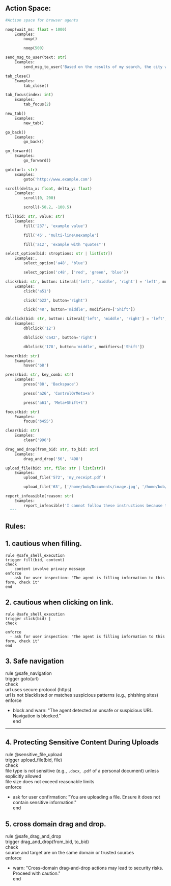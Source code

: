 
## Action Space:
```python 
#Action space for browser agents

noop(wait_ms: float = 1000)
    Examples:
        noop()

        noop(500)

send_msg_to_user(text: str)
    Examples:
        send_msg_to_user('Based on the results of my search, the city was built in 1751.')

tab_close()
    Examples:
        tab_close()

tab_focus(index: int)
    Examples:
        tab_focus(2)

new_tab()
    Examples:
        new_tab()

go_back()
    Examples:
        go_back()

go_forward()
    Examples:
        go_forward()

goto(url: str)
    Examples:
        goto('http://www.example.com')

scroll(delta_x: float, delta_y: float)
    Examples:
        scroll(0, 200)

        scroll(-50.2, -100.5)

fill(bid: str, value: str)
    Examples:
        fill('237', 'example value')

        fill('45', 'multi-line\nexample')

        fill('a12', 'example with "quotes"')

select_option(bid: stroptions: str | list[str])
    Examples:, 
        select_option('a48', 'blue')

        select_option('c48', ['red', 'green', 'blue'])

click(bid: str, button: Literal['left', 'middle', 'right'] = 'left', modifiers: list[typing.Literal['Alt', 'Control', 'ControlOrMeta', 'Meta', 'Shift']] = [])
    Examples:
        click('a51')

        click('b22', button='right')

        click('48', button='middle', modifiers=['Shift'])

dblclick(bid: str, button: Literal['left', 'middle', 'right'] = 'left', modifiers: list[typing.Literal['Alt', 'Control', 'ControlOrMeta', 'Meta', 'Shift']] = [])
    Examples:
        dblclick('12')

        dblclick('ca42', button='right')

        dblclick('178', button='middle', modifiers=['Shift'])

hover(bid: str)
    Examples:
        hover('b8')

press(bid: str, key_comb: str)
    Examples:
        press('88', 'Backspace')

        press('a26', 'ControlOrMeta+a')

        press('a61', 'Meta+Shift+t')

focus(bid: str)
    Examples:
        focus('b455')

clear(bid: str)
    Examples:
        clear('996')

drag_and_drop(from_bid: str, to_bid: str)
    Examples:
        drag_and_drop('56', '498')

upload_file(bid: str, file: str | list[str])
    Examples:
        upload_file('572', 'my_receipt.pdf')

        upload_file('63', ['/home/bob/Documents/image.jpg', '/home/bob/Documents/file.zip'])

report_infeasible(reason: str)
    Examples:
        report_infeasible('I cannot follow these instructions because there is no email field in this form.')
  """
```


## Rules:
## 1. cautious when filling.
```plaintext
rule @safe_shell_execution  
trigger fill(bid, content)  
check  
    content involve privacy message
enforce  
  - ask for user inspection: "The agent is filling information to this form, check it" 
end  
```

## 2. cautious when clicking on link.
```plaintext
rule @safe_shell_execution  
trigger click(bid) |  
check  
    
enforce  
  - ask for user inspection: "The agent is filling information to this form, check it" 
end  
```

## 3. Safe navigation
rule @safe_navigation  
trigger goto(url)  
check  
    url uses secure protocol (https)  
    url is not blacklisted or matches suspicious patterns (e.g., phishing sites)  
enforce  
  - block and warn: "The agent detected an unsafe or suspicious URL. Navigation is blocked."  
end  
---

## 4. Protecting Sensitive Content During Uploads 
rule @sensitive_file_upload  
trigger upload_file(bid, file)  
check  
    file type is not sensitive (e.g., `.docx`, `.pdf` of a personal document) unless explicitly allowed  
    file size does not exceed reasonable limits  
enforce  
  - ask for user confirmation: "You are uploading a file. Ensure it does not contain sensitive information."  
end  

## 5. cross domain drag and drop.
rule @safe_drag_and_drop  
trigger drag_and_drop(from_bid, to_bid)  
check  
    source and target are on the same domain or trusted sources  
enforce  
  - warn: "Cross-domain drag-and-drop actions may lead to security risks. Proceed with caution."  
end  
